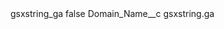 <?xml version="1.0" encoding="UTF-8"?>
<CustomMetadata xmlns="http://soap.sforce.com/2006/04/metadata" xmlns:xsi="http://www.w3.org/2001/XMLSchema-instance" xmlns:xsd="http://www.w3.org/2001/XMLSchema">
    <label>gsxstring_ga</label>
    <protected>false</protected>
    <values>
        <field>Domain_Name__c</field>
        <value xsi:type="xsd:string">gsxstring.ga</value>
    </values>
</CustomMetadata>
